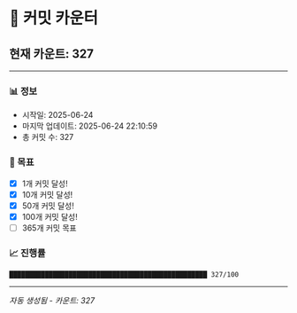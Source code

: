 # 🔢 커밋 카운터

## 현재 카운트: 327

---

### 📊 정보
- 시작일: 2025-06-24
- 마지막 업데이트: 2025-06-24 22:10:59
- 총 커밋 수: 327

### 🎯 목표
- [x] 1개 커밋 달성!
- [x] 10개 커밋 달성!
- [x] 50개 커밋 달성!
- [x] 100개 커밋 달성!
- [ ] 365개 커밋 목표

### 📈 진행률
```
██████████████████████████████████████████████████ 327/100
```

---
*자동 생성됨 - 카운트: 327*
